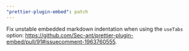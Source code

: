 ```yaml
---
"prettier-plugin-embed": patch
---
```


Fix unstable embedded markdown indentation when using the `useTabs` option: https://github.com/Sec-ant/prettier-plugin-embed/pull/91#issuecomment-1963760555.
